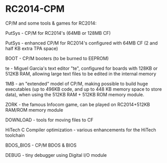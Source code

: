 # RC2014-CPM
CP/M and some tools & games for RC2014:

PutSys - CP/M for RC2014's (64MB or 128MB CF)

PutSys - enhanced CP/M for RC2014's configured with 64MB CF (2 and half KB extra TPA space)

BOOT - CP/M booters (to be burned to EEPROM)

te - Miguel Garcia's text editor "te", configured for boards with 128KB or 512KB RAM, allowing large text files to be edited in the internal memory

1MB - an "extended" model of CP/M, making possible to build huge executables (up to 496KB code, and up to 448 KB memory space to store data),
when using the 512KB RAM + 512KB ROM memory module.

ZORK - the famous Infocom game, can be played on RC2014+512KB RAM/ROM memory module

DOWNLOAD - tools for moving files to CF

HiTech C Compiler optimization - various enhancements for the HiTech toolchain

BDOS_BIOS - CP/M BDOS & BIOS

DEBUG - tiny debugger using Digital I/O module

